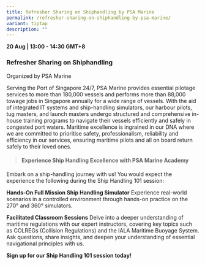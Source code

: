 ```yaml
---
title: Refresher Sharing on Shiphandling by PSA Marine
permalink: /refresher-sharing-on-shiphandling-by-psa-marine/
variant: tiptap
description: ""
---
```

<p><strong>20 Aug | 13:00 - 14:30 GMT+8</strong>
</p>
<h3>Refresher Sharing on Shiphandling</h3>
<p>Organized by PSA Marine</p>
<p>Serving the Port of Singapore 24/7, PSA Marine provides essential pilotage
services to more than 180,000 vessels and performs more than 88,000 towage
jobs in Singapore annually for a wide range of vessels. With the aid of
integrated IT systems and ship-handling simulators, our harbour pilots,
tug masters, and launch masters undergo structured and comprehensive in-house
training programs to navigate their vessels efficiently and safely in congested
port waters. Maritime excellence is ingrained in our DNA where we are committed
to prioritise safety, professionalism, reliability and efficiency in our
services, ensuring maritime pilots and all on board return safely to their
loved ones.</p>
<blockquote>
<h4>Experience Ship Handling Excellence with PSA Marine Academy</h4>
</blockquote>
<p>Embark on a ship-handling journey with us! You would expect the experience
the following during the Ship Handling 101 session:</p>
<p></p>
<p><strong>Hands-On Full Mission Ship Handling Simulator</strong> Experience
real-world scenarios in a controlled environment through hands-on practice
on the 270° and 360° simulators.</p>
<p><strong>Facilitated Classroom Sessions</strong> Delve into a deeper understanding
of maritime regulations with our expert instructors, covering key topics
such as COLREGs (Collision Regulations) and the IALA Maritime Buoyage System.
Ask questions, share insights, and deepen your understanding of essential
navigational principles with us.</p>
<p><strong>Sign up for our Ship Handling 101 session today!</strong>
</p>
<p></p>
<p></p>
